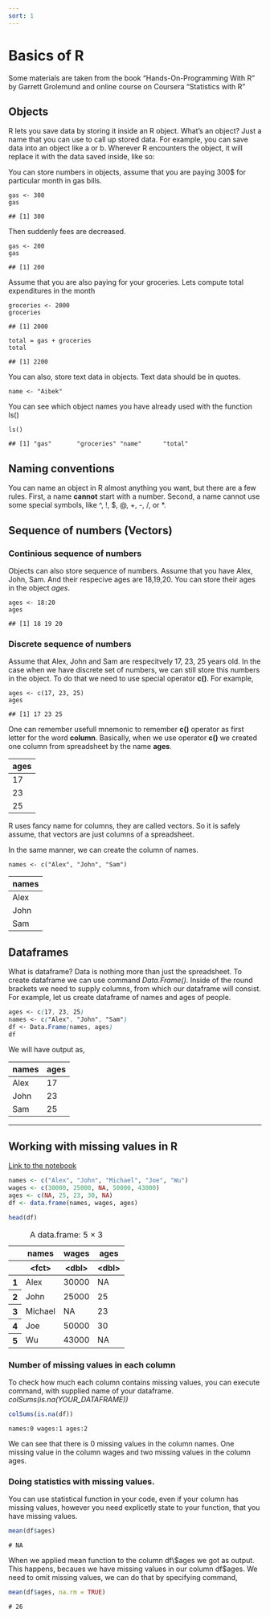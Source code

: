 ```yaml
---
sort: 1
---
```


# Basics of R

Some materials are taken from the book “Hands-On-Programming With R” by Garrett Grolemund and online course on Coursera “Statistics with R”

## Objects

R lets you save data by storing it inside an R object. What’s an object? Just a name that you can use to call up stored data. For example, you can save data into an object like a or b. Wherever R encounters the object, it will replace it with the data saved inside, like so:

You can store numbers in objects, assume that you are paying 300$ for particular month in gas bills.

```
gas <- 300
gas
```
```
## [1] 300
```

Then suddenly fees are decreased.

```
gas <- 200
gas
```
```
## [1] 200
```

Assume that you are also paying for your groceries. Lets compute total expenditures in the month

```
groceries <- 2000
groceries
```
```
## [1] 2000
```
```
total = gas + groceries
total
```
```
## [1] 2200
```

You can also, store text data in objects. Text data should be in quotes.
```
name <- "Aibek"
```
You can see which object names you have already used with the function ls()
```
ls()
```
```
## [1] "gas"       "groceries" "name"      "total"
```

## Naming conventions

You can name an object in R almost anything you want, but there are a few rules. First, a name **cannot** start with a number. Second, a name cannot use some special symbols, like ^, !, $, @, +, -, /, or *.

## Sequence of numbers (Vectors)

### Continious sequence of numbers 

Objects can also store sequence of numbers. Assume that you have Alex, John, Sam. And their respecive ages are 18,19,20. You can store their ages in the object _ages_.

```
ages <- 18:20
ages
```
```
## [1] 18 19 20
```

### Discrete sequence of numbers

Assume that Alex, John and Sam are respecitvely 17, 23, 25 years old. In the case when we have discrete set of numbers, we can still store this numbers in the object. To do that we need to use special operator __c()__. For example, 
```
ages <- c(17, 23, 25)
ages
```
```
## [1] 17 23 25
```
One can remember usefull mnemonic to remember __c()__ operator as first letter for the word __column__. Basically, when we use operator __c()__ we created one column from spreadsheet by the name __ages__. 

| ages   |
| ------- | 
| 17 | 
| 23 | 
| 25 | 

R uses fancy name for columns, they are called vectors. So it is safely assume, that vectors are just columns of a spreadsheet.

In the same manner, we can create the column of names.
```
names <- c("Alex", "John", "Sam")
```

| names  |
| ------- | 
| Alex | 
| John | 
| Sam | 

## Dataframes
What is dataframe? Data is nothing more than just the spreadsheet.
To create dataframe we can use command _Data.Frame()_. Inside of the round brackets we need to supply columns, from which our dataframe will consist. For example, let us create dataframe of names and ages of people.

```scss
ages <- c(17, 23, 25)
names <- c("Alex", "John", "Sam")
df <- Data.Frame(names, ages)
df
```
We will have output as, 

| names   | ages     |
| ------- | -------- | 
| Alex    | 17       |
| John    | 23       |
| Sam     | 25       |

---

## Working with missing values in R
[Link to the notebook](https://www.kaggle.com/iliassuvanov/missing-values-in-r/edit)


```R
names <- c("Alex", "John", "Michael", "Joe", "Wu")
wages <- c(30000, 25000, NA, 50000, 43000)
ages <- c(NA, 25, 23, 30, NA)
df <- data.frame(names, wages, ages)
```


```R
head(df)
```


<table class="dataframe">
<caption>A data.frame: 5 × 3</caption>
<thead>
	<tr><th></th><th scope=col>names</th><th scope=col>wages</th><th scope=col>ages</th></tr>
	<tr><th></th><th scope=col>&lt;fct&gt;</th><th scope=col>&lt;dbl&gt;</th><th scope=col>&lt;dbl&gt;</th></tr>
</thead>
<tbody>
	<tr><th scope=row>1</th><td>Alex   </td><td>30000</td><td>NA</td></tr>
	<tr><th scope=row>2</th><td>John   </td><td>25000</td><td>25</td></tr>
	<tr><th scope=row>3</th><td>Michael</td><td>   NA</td><td>23</td></tr>
	<tr><th scope=row>4</th><td>Joe    </td><td>50000</td><td>30</td></tr>
	<tr><th scope=row>5</th><td>Wu     </td><td>43000</td><td>NA</td></tr>
</tbody>
</table>



### Number of missing values in each column
To check how much each column contains missing values, you can execute command, with supplied name of your dataframe.
_colSums(is.na(YOUR_DATAFRAME))_


```R
colSums(is.na(df))
```

```
names:0 wages:1 ages:2
```


We can see that there is 0 missing values in the column names. One missing value in the column wages and two missing values in the column ages.

### Doing statistics with missing values.
You can use statistical function in your code, even if your column has missing values, however you need explicetly state to your function, that you have missing values.


```R
mean(df$ages)
```

```
# NA
```

When we applied mean function to the column df\\$ages we got _<NA>_ as output. This happens, becaues we have missing values in our column df\$ages. We need to omit missing values, we can do that by specifying command,


```R
mean(df$ages, na.rm = TRUE)
```

```
# 26
```




